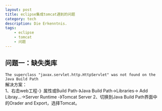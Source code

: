 ```yaml
---
layout: post
title: eclipse集成tomcat遇到的问题
category: tech
description: Die Erkenntnis.
tags:
    - eclipse
    - tomcat
    - 问题
---
```


## 问题一：缺失类库  
`The superclass "javax.servlet.http.HttpServlet" was not found on the Java Build Path`  
解决方案：  
1、右击web工程-》属性或Build Path-》Java Build Path->Libraries-> Add Libray...->Server Runtime -》Tomcat Server
2、切换到Java Build Path界面中的Orader and Export，选择Tomcat。

